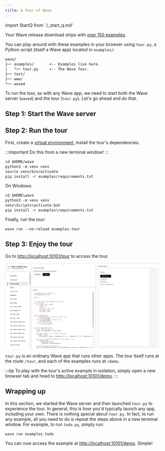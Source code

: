 ```yaml
---
title: A Tour of Wave
---
```

import StartQ from './_start_q.md'

Your Wave release download ships with [over 150 examples](examples).

You can play around with these examples in your browser using `tour.py`, a Python script (itself a Wave app) located in `examples/`:

```none title="Contents of $HOME/wave"
wave/
├── examples/       <-- Examples live here.
|   └── tour.py     <-- The Wave Tour.
├── test/           
├── www/            
└── waved
```

To run the tour, as with any Wave app, we need to start both the Wave server (`waved`) and the tour (`tour.py`). Let's go ahead and do that.

## Step 1: Start the Wave server

<StartQ/>

## Step 2: Run the tour

First, create a [virtual environment](https://docs.python.org/3/tutorial/venv.html), install the tour's dependencies.

:::important
Do this from a new terminal window!
:::

```shell 
cd $HOME/wave
python3 -m venv venv
source venv/bin/activate
pip install -r examples/requirements.txt
```

On Windows:

```shell
cd $HOME\wave
python3 -m venv venv
venv\Scripts\activate.bat
pip install -r examples\requirements.txt
```

Finally, run the tour:

```shell
wave run --no-reload examples.tour
```

## Step 3: Enjoy the tour


Go to [http://localhost:10101/tour](http://localhost:10101/tour) to access the tour. 

![tour](assets/tour__tour.png)

`tour.py` is an ordinary Wave app that runs other apps. The tour itself runs at the route `/tour`, and each of the examples runs at `/demo`. 

:::tip
To play with the tour's active example in isolation, simply open a new browser tab and head to [http://localhost:10101/demo](http://localhost:10101/demo).
:::

## Wrapping up

In this section, we started the Wave server and then launched `tour.py` to experience the tour. In general, this is how you'd typically launch any app, including your own. There is nothing special about `tour.py`. In fact, to run any example, all you need to do is repeat the steps above in a new terminal window. For example, to run `todo.py`, simply run:

```shell 
wave run examples.todo
```

You can now access the example at [http://localhost:10101/demo](http://localhost:10101/demo). Simple!

